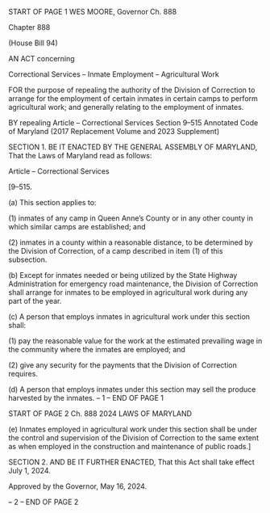 START OF PAGE 1
WES MOORE, Governor Ch. 888

Chapter 888

(House Bill 94)

AN ACT concerning

Correctional Services – Inmate Employment – Agricultural Work

FOR the purpose of repealing the authority of the Division of Correction to arrange for the
employment of certain inmates in certain camps to perform agricultural work; and
generally relating to the employment of inmates.

BY repealing
Article – Correctional Services
Section 9–515
Annotated Code of Maryland
(2017 Replacement Volume and 2023 Supplement)

SECTION 1. BE IT ENACTED BY THE GENERAL ASSEMBLY OF MARYLAND,
That the Laws of Maryland read as follows:

Article – Correctional Services

[9–515.

(a) This section applies to:

(1) inmates of any camp in Queen Anne’s County or in any other county in
which similar camps are established; and

(2) inmates in a county within a reasonable distance, to be determined by
the Division of Correction, of a camp described in item (1) of this subsection.

(b) Except for inmates needed or being utilized by the State Highway
Administration for emergency road maintenance, the Division of Correction shall arrange
for inmates to be employed in agricultural work during any part of the year.

(c) A person that employs inmates in agricultural work under this section shall:

(1) pay the reasonable value for the work at the estimated prevailing wage
in the community where the inmates are employed; and

(2) give any security for the payments that the Division of Correction
requires.

(d) A person that employs inmates under this section may sell the produce
harvested by the inmates.
– 1 –
END OF PAGE 1

START OF PAGE 2
Ch. 888 2024 LAWS OF MARYLAND

(e) Inmates employed in agricultural work under this section shall be under the
control and supervision of the Division of Correction to the same extent as when employed
in the construction and maintenance of public roads.]

SECTION 2. AND BE IT FURTHER ENACTED, That this Act shall take effect July
1, 2024.

Approved by the Governor, May 16, 2024.

– 2 –
END OF PAGE 2